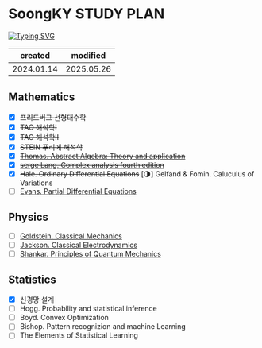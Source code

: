 # SoongKY STUDY PLAN
[![Typing SVG](https://readme-typing-svg.demolab.com?font=Tinos&pause=1000&width=435&lines=Soongsil+Unv.+Physics)](https://git.io/typing-svg)

| created    | modified   |
|------------|------------|
| 2024.01.14 | 2025.05.26 |

##  Mathematics
- [x] ~~프리드버그 선형대수학~~
- [x] ~~TAO 해석학Ⅰ~~
- [x] ~~TAO 해석학Ⅱ~~
- [x] ~~STEIN 푸리에 해석학~~
- [x] ~~[Thomas. Abstract Algebra: Theory and application](http://abstract.pugetsound.edu/download.html)~~
- [x] ~~[serge Lang. Complex analysis fourth edition](https://www.amazon.com/Complex-Analysis-Graduate-Texts-Mathematics/dp/0387978860)~~
- [x] ~~Hale. Ordinary Differential Equations~~
[🌗] Gelfand & Fomin. Caluculus of Variations
- [ ] [Evans. Partial Differential Equations](http://home.ustc.edu.cn/~wclw8181/wffc.files/Partial%20Differential%20Equations.Evans.pdf)
## Physics
- [ ] [Goldstein. Classical Mechanics](https://www.math.toronto.edu/khesin/biblio/GoldsteinPooleSafkoClassicalMechanics.pdf)
- [ ] [Jackson. Classical Electrodynamics](https://www.amazon.com/Classical-Electrodynamics-Third-John-Jackson/dp/047130932X)
- [ ] [Shankar. Principles of Quantum Mechanics](https://product.kyobobook.co.kr/detail/S000002413454)
## Statistics
- [x] ~~신경망 설계~~
- [ ] Hogg. Probability and statistical inference
- [ ] Boyd. Convex Optimization
- [ ] Bishop. Pattern recognizion and machine Learning
- [ ] The Elements of Statistical Learning